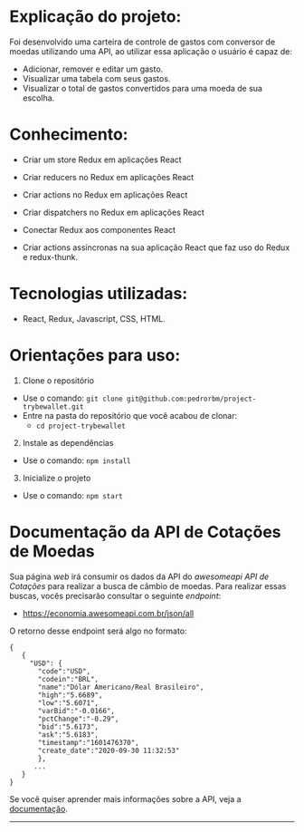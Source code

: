 # Explicação do projeto:

Foi desenvolvido uma carteira de controle de gastos com conversor de moedas utilizando uma API, ao utilizar essa aplicação o usuário é capaz de:

- Adicionar, remover e editar um gasto.
- Visualizar uma tabela com seus gastos.
- Visualizar o total de gastos convertidos para uma moeda de sua escolha.

# Conhecimento:

- Criar um store Redux em aplicações React

- Criar reducers no Redux em aplicações React

- Criar actions no Redux em aplicações React

- Criar dispatchers no Redux em aplicações React

- Conectar Redux aos componentes React

- Criar actions assíncronas na sua aplicação React que faz uso do Redux e redux-thunk.

# Tecnologias utilizadas:
- React, Redux, Javascript, CSS, HTML.

# Orientações para uso:

1. Clone o repositório
- Use o comando: `git clone git@github.com:pedrorbm/project-trybewallet.git`
- Entre na pasta do repositório que você acabou de clonar:
  - `cd project-trybewallet`

2. Instale as dependências
- Use o comando: `npm install`

3. Inicialize o projeto
- Use o comando: `npm start`

# Documentação da API de Cotações de Moedas

Sua página _web_ irá consumir os dados da API do _awesomeapi API de Cotações_ para realizar a busca de câmbio de moedas. Para realizar essas buscas, vocês precisarão consultar o seguinte _endpoint_:

- https://economia.awesomeapi.com.br/json/all

O retorno desse endpoint será algo no formato:
```
{
   {
     "USD": {
       "code":"USD",
       "codein":"BRL",
       "name":"Dólar Americano/Real Brasileiro",
       "high":"5.6689",
       "low":"5.6071",
       "varBid":"-0.0166",
       "pctChange":"-0.29",
       "bid":"5.6173",
       "ask":"5.6183",
       "timestamp":"1601476370",
       "create_date":"2020-09-30 11:32:53"
       },
      ...
   }
}
```

Se você quiser aprender mais informações sobre a API, veja a [documentação](https://docs.awesomeapi.com.br/api-de-moedas).

---
